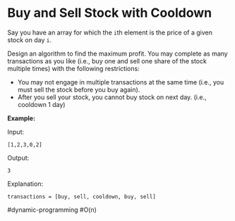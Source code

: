 Buy and Sell Stock with Cooldown
===



Say you have an array for which the `i`th element is the price of a given stock on day `i`.

Design an algorithm to find the maximum profit. You may complete as many transactions as you like (i.e., buy one and sell one share of the stock multiple times) with the following restrictions:

- You may not engage in multiple transactions at the same time (i.e., you must sell the stock before you buy again).
- After you sell your stock, you cannot buy stock on next day. (i.e., cooldown 1 day)



**Example:**

Input: 
```
[1,2,3,0,2]
```
Output: 
```
3 
```
Explanation: 
```
transactions = [buy, sell, cooldown, buy, sell]
```



#dynamic-programming 	#O(n)